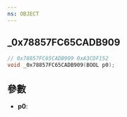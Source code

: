 ```yaml
---
ns: OBJECT
---
```

## _0x78857FC65CADB909

```c
// 0x78857FC65CADB909 0xA3CDF152
void _0x78857FC65CADB909(BOOL p0);
```


## 參數
* **p0**: 

